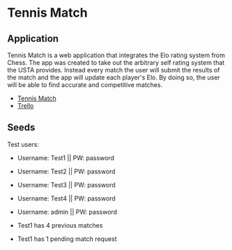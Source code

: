 Tennis Match
=============

Application
---------------

Tennis Match is a web application that integrates the Elo rating system from
Chess. The app was created to take out the arbitrary self rating system
that the USTA provides. Instead every match the user will submit the results of
the match and the app will update each player's Elo. By doing so, the user will
be able to find accurate and competitive matches.

* [Tennis Match](http://tennismatchr.elijah.kim)
* [Trello](https://trello.com/b/lbcAWTts/tennis-match)


Seeds
--------------
Test users:

* Username: Test1 || PW: password
* Username: Test2 || PW: password
* Username: Test3 || PW: password
* Username: Test4 || PW: password
* Username: admin || PW: password

* Test1 has 4 previous matches
* Test1 has 1 pending match request
